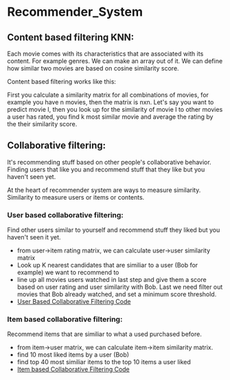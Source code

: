 # Recommender_System

## Content based filtering KNN:

Each movie comes with its characteristics that are associated with its content. For example genres. We can make an array out of it. We can define how similar two movies are based on cosine similarity score.

Content based filtering works like this:

First you calculate a similarity matrix for all combinations of movies, for example you have n movies, then the matrix is nxn.
Let's say you want to predict movie I, then you look up for the similarity of movie I to other movies a user has rated, you find k most similar movie and average the rating by the their similarity score.

## Collaborative filtering:

It's recommending stuff based on other people's collaborative behavior. Finding users that like you and recommend stuff that they like but you haven't seen yet.

At the heart of recommender system are ways to measure similarity. Similarity to measure users or items or contents.

### User based collaborative filtering:

Find other users similar to yourself and recommend stuff they liked but you haven't seen it yet.

  - from user->item rating matrix, we can calculate user->user similarity matrix
  - Look up K nearest candidates that are similiar to a user (Bob for example) we want to recommend to
  - line up all movies users watched in last step and give them a score based on user rating and user similarity with Bob.     Last we need filter out movies that Bob already watched, and set a minimum score threshold.
  - [User Based Collaborative Filtering Code](https://github.com/phoenixdeng2012/Recommender_System/blob/master/User_based_collaborative_filtering.ipynb)

### Item based collaborative filtering:

Recommend items that are similiar to what a used purchased before.

  - from item->user matrix, we can calculate item->item similarity matrix.
  - find 10 most liked items by a user (Bob)
  - find top 40 most similiar items to the top 10 items a user liked
  - [Item based Collaborative Filtering Code](https://github.com/phoenixdeng2012/Recommender_System/blob/master/Item_based_collaborative_filtering.ipynb)
  
 
  

